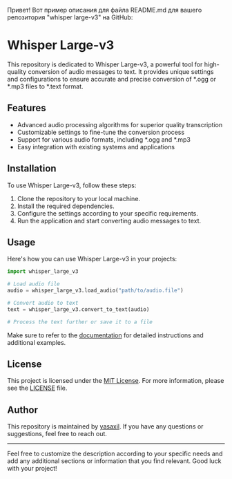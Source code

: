 Привет! Вот пример описания для файла README.md для вашего репозитория "whisper large-v3" на GitHub:

# Whisper Large-v3

This repository is dedicated to Whisper Large-v3, a powerful tool for high-quality conversion of audio messages to text. It provides unique settings and configurations to ensure accurate and precise conversion of *.ogg or *.mp3 files to *.text format.

## Features

- Advanced audio processing algorithms for superior quality transcription
- Customizable settings to fine-tune the conversion process
- Support for various audio formats, including *.ogg and *.mp3
- Easy integration with existing systems and applications

## Installation

To use Whisper Large-v3, follow these steps:

1. Clone the repository to your local machine.
2. Install the required dependencies.
3. Configure the settings according to your specific requirements.
4. Run the application and start converting audio messages to text.

## Usage

Here's how you can use Whisper Large-v3 in your projects:

```python
import whisper_large_v3

# Load audio file
audio = whisper_large_v3.load_audio("path/to/audio.file")

# Convert audio to text
text = whisper_large_v3.convert_to_text(audio)

# Process the text further or save it to a file
```

Make sure to refer to the [documentation](https://github.com/yasaxil) for detailed instructions and additional examples.

## License

This project is licensed under the [MIT License](https://opensource.org/licenses/MIT). For more information, please see the [LICENSE](LICENSE) file.

## Author

This repository is maintained by [yasaxil](https://github.com/yasaxil). If you have any questions or suggestions, feel free to reach out.

---

Feel free to customize the description according to your specific needs and add any additional sections or information that you find relevant. Good luck with your project!
